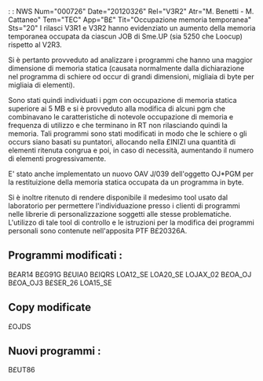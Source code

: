  :  : NWS Num="000726" Date="20120326" Rel="V3R2" Atr="M. Benetti - M. Cattaneo" Tem="TEC" App="B£" Tit="Occupazione memoria temporanea" Sts="20"
I rilasci V3R1 e V3R2 hanno evidenziato un aumento della memoria temporanea occupata da ciascun JOB di Sme.UP (sia 5250 che Loocup) rispetto al V2R3.

Si è pertanto provveduto ad analizzare i programmi che hanno una maggior dimensione di memoria statica (causata normalmente dalla dichiarazione nel programma di schiere od occur di grandi dimensioni, migliaia di byte per migliaia di elementi).

Sono stati quindi individuati i pgm con occupazione di memoria statica superiore ai 5 MB e si è provveduto alla modifica di alcuni pgm che combinavano le caratteristiche di notevole occupazione di memoria e frequenza di utilizzo e che terminano in RT non rilasciando quindi la memoria.
Tali programmi sono stati modificati in modo che le schiere o gli occurs siano basati su puntatori,
allocando nella £INIZI una quantità di elementi ritenuta congrua e poi, in caso di necessità, aumentando il numero di elementi progressivamente.

E' stato anche implementato un nuovo OAV J/039 dell'oggetto OJ*PGM per la restituizione della memoria statica occupata da un programma in byte.

Si è inoltre ritenuto di rendere disponibile il medesimo tool usato dal laboratorio per permettere
l'individuazione presso i clienti di programmi nelle librerie di personalizzazione soggetti alle stesse problematiche.
L'utilizzo di tale tool di controllo e le istruzioni per la modifica dei programmi personali sono contenute nell'apposita PTF B£20326A.

Programmi modificati : 
---------------------
B£AR14
B£G91G
B£UIA0
B£IQRS
LOA12_SE
LOA20_SE
LOJAX_02
B£OA_OJ
B£OA_OJ3
B£SER_26
LOA15_SE

Copy modificate
----------------
£OJDS

Nuovi programmi : 
----------------
B£UT86
